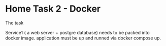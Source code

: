 # Home Task 2 - Docker

The task 

Service1 ( a web server + postgre database) needs to be packed into docker image. application must be up and runned via docker compose up.
